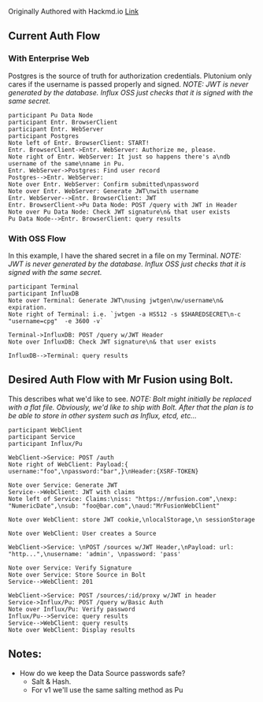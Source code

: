 Originally Authored with Hackmd.io [Link](https://hackmd.io/CYBghgzATCCsCMBaAHGAZiRAWCsqIE4AjdRUZEYKCLMANmDCA===?both)

## Current Auth Flow 
### With Enterprise Web

Postgres is the source of truth for authorization credentials.
Plutonium only cares if the username is passed properly and signed.
_NOTE: JWT is never generated by the database. Influx OSS just checks that it is signed with the same secret._
```sequence
participant Pu Data Node
participant Entr. BrowserClient
participant Entr. WebServer
participant Postgres
Note left of Entr. BrowserClient: START!
Entr. BrowserClient->Entr. WebServer: Authorize me, please.
Note right of Entr. WebServer: It just so happens there's a\ndb username of the same\nname in Pu.
Entr. WebServer->Postgres: Find user record
Postgres-->Entr. WebServer: 
Note over Entr. WebServer: Confirm submitted\npassword
Note over Entr. WebServer: Generate JWT\nwith username
Entr. WebServer-->Entr. BrowserClient: JWT
Entr. BrowserClient->Pu Data Node: POST /query with JWT in Header
Note over Pu Data Node: Check JWT signature\n& that user exists
Pu Data Node-->Entr. BrowserClient: query results
```

### With OSS Flow

In this example, I have the shared secret in a file on my Terminal.
_NOTE: JWT is never generated by the database. Influx OSS just checks that it is signed with the same secret._
```sequence
participant Terminal
participant InfluxDB
Note over Terminal: Generate JWT\nusing jwtgen\nw/username\n& expiration.
Note right of Terminal: i.e. `jwtgen -a HS512 -s $SHAREDSECRET\n-c "username=cpg"  -e 3600 -v`

Terminal->InfluxDB: POST /query w/JWT Header
Note over InfluxDB: Check JWT signature\n& that user exists

InfluxDB-->Terminal: query results
```

## Desired Auth Flow with Mr Fusion using Bolt.

This describes what we'd like to see. 
_NOTE: Bolt might initially be replaced with a flat file. Obviously, we'd like to ship with Bolt. After that the plan is to be able to store in other system such as Influx, etcd, etc…_

```sequence
participant WebClient
participant Service
participant Influx/Pu

WebClient->Service: POST /auth 
Note right of WebClient: Payload:{ username:"foo",\npassword:"bar",}\nHeader:{XSRF-TOKEN}

Note over Service: Generate JWT
Service-->WebClient: JWT with claims
Note left of Service: Claims:\niss: "https://mrfusion.com",\nexp: "NumericDate",\nsub: "foo@bar.com",\naud:"MrFusionWebClient"

Note over WebClient: store JWT cookie,\nlocalStorage,\n sessionStorage

Note over WebClient: User creates a Source

WebClient->Service: \nPOST /sources w/JWT Header,\nPayload: url: "http...",\nusername: 'admin', \npassword: 'pass'

Note over Service: Verify Signature
Note over Service: Store Source in Bolt
Service-->WebClient: 201

WebClient->Service: POST /sources/:id/proxy w/JWT in header
Service->Influx/Pu: POST /query w/Basic Auth
Note over Influx/Pu: Verify password
Influx/Pu-->Service: query results
Service-->WebClient: query results
Note over WebClient: Display results
```

## Notes:

* How do we keep the Data Source passwords safe?
    * Salt & Hash.
    * For v1 we'll use the same salting method as Pu
